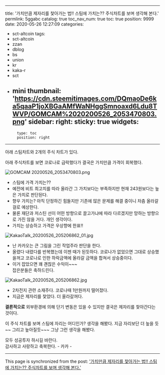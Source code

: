 
---
title: '가치만큼 제자리를  찿아가는 법!! 스팀에 가치는??  주식차트를 보며 생각해 본다.'
permlink: 5ggabc
catalog: true
toc_nav_num: true
toc: true
position: 9999
date: 2020-05-26 12:27:09
categories:
- sct-altcoin
tags:
- sct-altcoin
- zzan
- dblog
- bs
- union
- kr
- kaka-r
- sct
- mini
thumbnail: 'https://cdn.steemitimages.com/DQmaoDe6ka5qaaP1joXBGaAMfWaNHggSmnoaxd6Ldu8TWVP/GOMCAM%2020200526_2053470803.png'
sidebar:
    right:
        sticky: true
widgets:
    -
        type: toc
        position: right
---


아래 스팀차트와 2개의 주식 차트가 있다. 

아래 주식차트를 보면 코로나로 급락했다가
결국은 가치만큼 가격이 회복했다. 


![GOMCAM 20200526_2053470803.png](https://cdn.steemitimages.com/DQmaoDe6ka5qaaP1joXBGaAMfWaNHggSmnoaxd6Ldu8TWVP/GOMCAM%2020200526_2053470803.png)

- 스팀에 가격 가치는?? 
- 예전에 비트 최고치를 따라 올라간 그 가치보다는  부족하지만
현재 243원보다는 높은 가치로 판단된다. 
- 향우 가치는?  아직 단정하긴 힘들지만  기존에 많은 문제를 
해결 중이니 차츰 올라갈 걸로 예상한다. 
- 물론 재단과 저스틴 선이 어떤 방향으로 끌고가냐에 따라 
다르겠지만 망하는 방향으로 가진 않을 거다. 개인 생각이다. 
- 가치는 상승하고 가격은 우상향에 한표!!


![KakaoTalk_20200526_205206862_01.jpg](https://cdn.steemitimages.com/DQmZZ5BcvjjogmhexfaJPnG3DximmQxuj1dEZNVP93DFAQh/KakaoTalk_20200526_205206862_01.jpg)

-  난 카카오는 큰 그림을 그린 작업주라  판단을 한다. 
- 올렸다 내렸다를 반복했는데 이젠 때가 된듯하다. 
코로나가 없었으면 그대로 상승했을꺼고 
코로나로 인한 하락금액에  올라갈 금액을 합쳐서 상승중이다. 
- 이거 잡았으면 꽤 괜찮은 수익이~~~  
잡은분들은 축하드린다.  

![KakaoTalk_20200526_205206862.jpg](https://cdn.steemitimages.com/DQmeHSGa38gU1CeXMXBGfi1bVS8gcd9JVupejCaftHqzCwP/KakaoTalk_20200526_205206862.jpg)

-  2차전지 관련 소재주다. 
코로나때 1만원까지 떨어졌다. 
- 지금은 제자리를 찿았다.  더 올라갈꺼다. 

**결론적으로**
외부환경에 의해 단기 변동은 있을 수 있지만 
결국은 제자리를 찿아간다는 것이다. 

이 주식 차트를 보며 스팀에 자리는 어디인가? 
생각을 해봤다.  지금 자리보단 더 높을 듯~~
그리고 높아질듯~~~  그냥 그런 생각을 해봤다.

모두 성공투자 하시길 바란다.  
감사하고 사랑하고 축복한다. -  카카 -

- - -

This page is synchronized from the post: ['가치만큼 제자리를  찿아가는 법!! 스팀에 가치는??  주식차트를 보며 생각해 본다.'](https://steemit.com/@kibumh/5ggabc)
